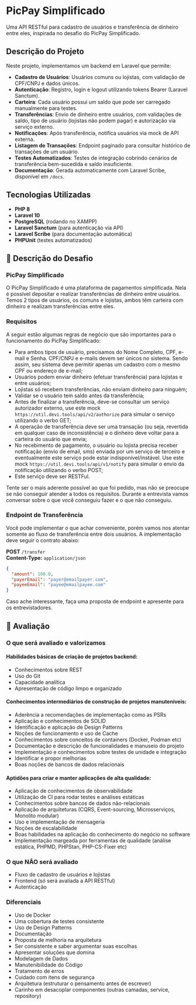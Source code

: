 # PicPay Simplificado

Uma API RESTful para cadastro de usuários e transferência de dinheiro entre eles, inspirada no desafio do PicPay Simplificado.

## Descrição do Projeto

Neste projeto, implementamos um backend em Laravel que permite:

- **Cadastro de Usuários**: Usuários comuns ou lojistas, com validação de CPF/CNPJ e dados únicos.  
- **Autenticação**: Registro, login e logout utilizando tokens Bearer (Laravel Sanctum).  
- **Carteira**: Cada usuário possui um saldo que pode ser carregado manualmente para testes.  
- **Transferências**: Envio de dinheiro entre usuários, com validações de saldo, tipo de usuário (lojistas não podem pagar) e autorização via serviço externo.  
- **Notificações**: Após transferência, notifica usuários via mock de API externa.  
- **Listagem de Transações**: Endpoint paginado para consultar histórico de transações de um usuário.  
- **Testes Automatizados**: Testes de integração cobrindo cenários de transferência bem-sucedida e saldo insuficiente.  
- **Documentação**: Gerada automaticamente com Laravel Scribe, disponível em `/docs`.

## Tecnologias Utilizadas

- **PHP 8**  
- **Laravel 10**  
- **PostgreSQL** (rodando no XAMPP)  
- **Laravel Sanctum** (para autenticação via API)  
- **Laravel Scribe** (para documentação automática)  
- **PHPUnit** (testes automatizados)

## 🔎 Descrição do Desafio

### PicPay Simplificado

O PicPay Simplificado é uma plataforma de pagamentos simplificada. Nela é possível depositar e realizar transferências de dinheiro entre usuários. Temos 2 tipos de usuários, os comuns e lojistas, ambos têm carteira com dinheiro e realizam transferências entre eles.

### Requisitos

A seguir estão algumas regras de negócio que são importantes para o funcionamento do PicPay Simplificado:

- Para ambos tipos de usuário, precisamos do Nome Completo, CPF, e-mail e Senha. CPF/CNPJ e e-mails devem ser únicos no sistema. Sendo assim, seu sistema deve permitir apenas um cadastro com o mesmo CPF ou endereço de e-mail;
- Usuários podem enviar dinheiro (efetuar transferência) para lojistas e entre usuários;
- Lojistas só recebem transferências, não enviam dinheiro para ninguém;
- Validar se o usuário tem saldo antes da transferência;
- Antes de finalizar a transferência, deve-se consultar um serviço autorizador externo, use este mock `https://util.devi.tools/api/v2/authorize` para simular o serviço utilizando o verbo GET;
- A operação de transferência deve ser uma transação (ou seja, revertida em qualquer caso de inconsistência) e o dinheiro deve voltar para a carteira do usuário que envia;
- No recebimento de pagamento, o usuário ou lojista precisa receber notificação (envio de email, sms) enviada por um serviço de terceiro e eventualmente este serviço pode estar indisponível/instável. Use este mock `https://util.devi.tools/api/v1/notify` para simular o envio da notificação utilizando o verbo POST;
- Este serviço deve ser RESTFul.

Tente ser o mais aderente possível ao que foi pedido, mas não se preocupe se não conseguir atender a todos os requisitos. Durante a entrevista vamos conversar sobre o que você conseguiu fazer e o que não conseguiu.

### Endpoint de Transferência

Você pode implementar o que achar conveniente, porém vamos nos atentar somente ao fluxo de transferência entre dois usuários. A implementação deve seguir o contrato abaixo:

**POST** `/transfer`  
**Content-Type:** `application/json`

```json
{
  "amount": 100.0,
  "payerEmail": "payer@emailpayer.com",
  "payeeEmail": "payee@emailpayee.com"
}
```

Caso ache interessante, faça uma proposta de endpoint e apresente para os entrevistadores.

## 📝 Avaliação

### O que será avaliado e valorizamos

#### Habilidades básicas de criação de projetos backend:

- Conhecimentos sobre REST  
- Uso do Git  
- Capacidade analítica  
- Apresentação de código limpo e organizado  

#### Conhecimentos intermediários de construção de projetos manuteníveis:

- Aderência a recomendações de implementação como as PSRs  
- Aplicação e conhecimentos de SOLID  
- Identificação e aplicação de Design Patterns  
- Noções de funcionamento e uso de Cache  
- Conhecimentos sobre conceitos de containers (Docker, Podman etc)  
- Documentação e descrição de funcionalidades e manuseio do projeto  
- Implementação e conhecimentos sobre testes de unidade e integração  
- Identificar e propor melhorias  
- Boas noções de bancos de dados relacionais  

#### Aptidões para criar e manter aplicações de alta qualidade:

- Aplicação de conhecimentos de observabilidade  
- Utilização de CI para rodar testes e análises estáticas  
- Conhecimentos sobre bancos de dados não-relacionais  
- Aplicação de arquiteturas (CQRS, Event-sourcing, Microsserviços, Monolito modular)  
- Uso e implementação de mensageria  
- Noções de escalabilidade  
- Boas habilidades na aplicação do conhecimento do negócio no software  
- Implementação margeada por ferramentas de qualidade (análise estática, PHPMD, PHPStan, PHP-CS-Fixer etc)  

### O que **NÃO** será avaliado

- Fluxo de cadastro de usuários e lojistas  
- Frontend (só será avaliada a API RESTful)  
- Autenticação  

### Diferenciais

- Uso de Docker  
- Uma cobertura de testes consistente  
- Uso de Design Patterns  
- Documentação  
- Proposta de melhoria na arquitetura  
- Ser consistente e saber argumentar suas escolhas  
- Apresentar soluções que domina  
- Modelagem de Dados  
- Manutenibilidade do Código  
- Tratamento de erros  
- Cuidado com itens de segurança  
- Arquitetura (estruturar o pensamento antes de escrever)  
- Carinho em desacoplar componentes (outras camadas, service, repository)  
